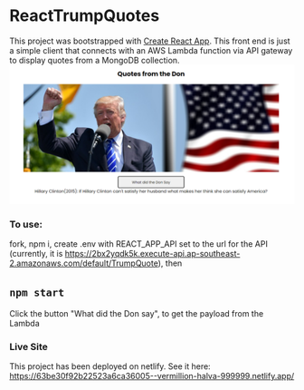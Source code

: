# ReactTrumpQuotes

This project was bootstrapped with [Create React App](https://github.com/facebook/create-react-app).
This front end is just a simple client that connects with an AWS Lambda function via API gateway to display quotes from a MongoDB collection.
![Trump](/images/Trump.png?raw=true "Trump Page") 

### To use: 
fork, npm i, create .env with REACT_APP_API set to the url for the API (currently, it is https://2bx2yqdk5k.execute-api.ap-southeast-2.amazonaws.com/default/TrumpQuote), then 
## `npm start`
Click the button "What did the Don say", to get the payload from the Lambda

### Live Site
This project has been deployed on netlify. See it here: https://63be30f92b22523a6ca36005--vermillion-halva-999999.netlify.app/
